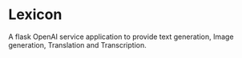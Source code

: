 # Lexicon
A flask OpenAI service application to provide text generation, Image generation, Translation and Transcription.
